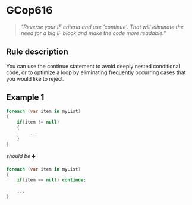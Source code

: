 ﻿# GCop616

> *"Reverse your IF criteria and use 'continue'. That will eliminate the need for a big IF block and make the code more readable."*


## Rule description
You can use the continue statement to avoid deeply nested conditional code, or to optimize a loop by eliminating frequently occurring cases that you would like to reject.

## Example 1
```csharp
foreach (var item in myList)
{
    if(item != null)
    {
        ...
    }
}
```
*should be* 🡻

```csharp
foreach (var item in myList)
{
    if(item == null) continue;
    
    ...
}
```

